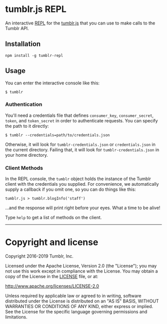 # tumblr.js REPL

An interactive [REPL](https://en.wikipedia.org/wiki/Read%E2%80%93eval%E2%80%93print_loop) for the [tumblr.js](https://www.github.com/tumblr/tumblr.js) that you can use to make calls to the Tumblr API.

## Installation

    npm install -g tumblr-repl

## Usage

You can enter the interactive console like this:

    $ tumblr

### Authentication

You'll need a credentials file that defines `consumer_key`, `consumer_secret`, `token`, and `token_secret` in order to authenticate requests. You can specify the path to it directly:

    $ tumblr --credentials=path/to/credentials.json

Otherwise, it will look for `tumblr-credentials.json` or `credentials.json` in the current directory. Failing that, it will look for `tumblr-credentials.json` in your home directory.

### Client Methods

In the REPL console, the `tumblr` object holds the instance of the Tumblr client with the credentials you supplied. For convenience, we automatically supply a callback if you omit one, so you can do things like this:

    tumblr.js > tumblr.blogInfo('staff')

...and the response will print right before your eyes. What a time to be alive!

Type `help` to get a list of methods on the client.

---

# Copyright and license

Copyright 2016-2019 Tumblr, Inc.

Licensed under the Apache License, Version 2.0 (the "License"); you may not
use this work except in compliance with the License. You may obtain a copy of
the License in the [LICENSE](LICENSE) file, or at:

http://www.apache.org/licenses/LICENSE-2.0

Unless required by applicable law or agreed to in writing, software
distributed under the License is distributed on an "AS IS" BASIS, WITHOUT
WARRANTIES OR CONDITIONS OF ANY KIND, either express or implied. See the
License for the specific language governing permissions and limitations.
